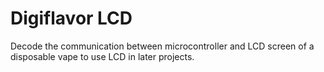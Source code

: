 # Digiflavor LCD
Decode the communication between microcontroller and LCD screen of a disposable vape to use LCD in later projects.
